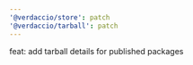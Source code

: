 ```yaml
---
'@verdaccio/store': patch
'@verdaccio/tarball': patch
---
```


feat: add tarball details for published packages
